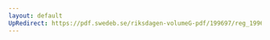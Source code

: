 ```yaml
---
layout: default
UpRedirect: https://pdf.swedeb.se/riksdagen-volumeG-pdf/199697/reg_199697/reg_199697_0085.pdf
---
```

